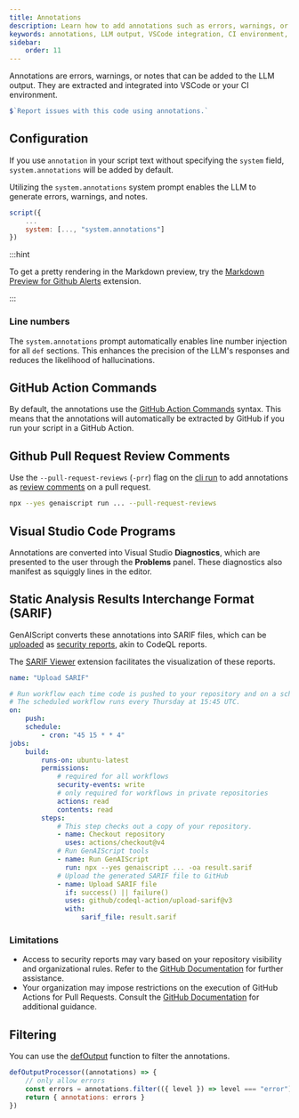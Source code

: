 ```yaml
---
title: Annotations
description: Learn how to add annotations such as errors, warnings, or notes to LLM output for integration with VSCode or CI environments.
keywords: annotations, LLM output, VSCode integration, CI environment, GitHub Actions
sidebar:
    order: 11
---
```


Annotations are errors, warnings, or notes that can be added to the LLM output. They are extracted and integrated into VSCode or your CI environment.

```js "annotations"
$`Report issues with this code using annotations.`
```

## Configuration

If you use `annotation` in your script text without specifying the `system` field, `system.annotations` will be added by default.

Utilizing the `system.annotations` system prompt enables the LLM to generate errors, warnings, and notes.

```js ""system.annotations""
script({
    ...
    system: [..., "system.annotations"]
})
```

:::hint

To get a pretty rendering in the Markdown preview, try the [Markdown Preview for Github Alerts](https://marketplace.visualstudio.com/items?itemName=yahyabatulu.vscode-markdown-alert) extension.

:::

### Line numbers

The `system.annotations` prompt automatically enables line number injection for all `def` sections. This enhances
the precision of the LLM's responses and reduces the likelihood of hallucinations.

## GitHub Action Commands

By default, the annotations use the [GitHub Action Commands](https://docs.github.com/en/actions/using-workflows/workflow-commands-for-github-actions#setting-an-error-message) syntax.
This means that the annotations will automatically be extracted by GitHub if you run your script in a GitHub Action.

## Github Pull Request Review Comments

Use the `--pull-request-reviews` (`-prr`) flag on the [cli run](/genaiscript/reference/cli/run/#pull-request-reviews) to add annotations as [review comments](https://docs.github.com/en/pull-requests/collaborating-with-pull-requests/reviewing-changes-in-pull-requests/commenting-on-a-pull-request#about-pull-request-comments) on a pull request.

```sh "cli"
npx --yes genaiscript run ... --pull-request-reviews
```

## Visual Studio Code Programs

Annotations are converted into Visual Studio **Diagnostics**, which are presented to the user
through the **Problems** panel. These diagnostics also manifest as squiggly lines in the editor.

## Static Analysis Results Interchange Format (SARIF)

GenAIScript converts these annotations into SARIF files, which can be [uploaded](https://docs.github.com/en/code-security/code-scanning/integrating-with-code-scanning/uploading-a-sarif-file-to-github) as [security reports](https://docs.github.com/en/code-security/code-scanning/integrating-with-code-scanning/sarif-support-for-code-scanning), akin to CodeQL reports.

The [SARIF Viewer](https://marketplace.visualstudio.com/items?itemName=MS-SarifVSCode.sarif-viewer)
extension facilitates the visualization of these reports.

```yaml title="GitHub Action"
name: "Upload SARIF"

# Run workflow each time code is pushed to your repository and on a schedule.
# The scheduled workflow runs every Thursday at 15:45 UTC.
on:
    push:
    schedule:
        - cron: "45 15 * * 4"
jobs:
    build:
        runs-on: ubuntu-latest
        permissions:
            # required for all workflows
            security-events: write
            # only required for workflows in private repositories
            actions: read
            contents: read
        steps:
            # This step checks out a copy of your repository.
            - name: Checkout repository
              uses: actions/checkout@v4
            # Run GenAIScript tools
            - name: Run GenAIScript
              run: npx --yes genaiscript ... -oa result.sarif
            # Upload the generated SARIF file to GitHub
            - name: Upload SARIF file
              if: success() || failure()
              uses: github/codeql-action/upload-sarif@v3
              with:
                  sarif_file: result.sarif
```

### Limitations

-   Access to security reports may vary based on your repository visibility and organizational
    rules. Refer to the [GitHub Documentation](https://docs.github.com/en/repositories/managing-your-repositorys-settings-and-features/enabling-features-for-your-repository/managing-security-and-analysis-settings-for-your-repository#granting-access-to-security-alerts) for further assistance.
-   Your organization may impose restrictions on the execution of GitHub Actions for Pull Requests.
    Consult the [GitHub Documentation](https://docs.github.com/en/repositories/managing-your-repositorys-settings-and-features/enabling-features-for-your-repository/managing-github-actions-settings-for-a-repository#about-github-actions-permissions-for-your-repository) for additional guidance.

## Filtering

You can use the [defOutput](/genaiscript/reference/scripts/custom-output/) function
to filter the annotations.

```js "defOutput"
defOutputProcessor((annotations) => {
    // only allow errors
    const errors = annotations.filter(({ level }) => level === "error")
    return { annotations: errors }
})
```
